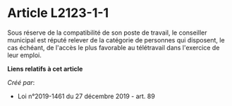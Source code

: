 # Article L2123-1-1

Sous réserve de la compatibilité de son poste de travail, le conseiller municipal est réputé relever de la catégorie de
personnes qui disposent, le cas échéant, de l'accès le plus favorable au télétravail dans l'exercice de leur emploi.

**Liens relatifs à cet article**

_Créé par_:

  - Loi n°2019-1461 du 27 décembre 2019 - art. 89
